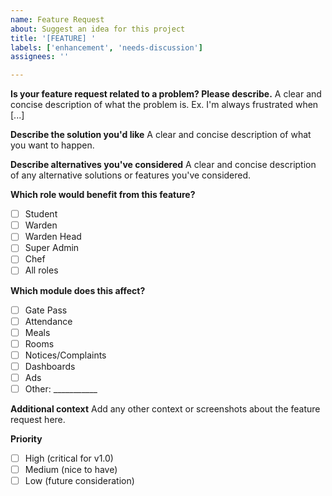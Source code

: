 ```yaml
---
name: Feature Request
about: Suggest an idea for this project
title: '[FEATURE] '
labels: ['enhancement', 'needs-discussion']
assignees: ''

---
```


**Is your feature request related to a problem? Please describe.**
A clear and concise description of what the problem is. Ex. I'm always frustrated when [...]

**Describe the solution you'd like**
A clear and concise description of what you want to happen.

**Describe alternatives you've considered**
A clear and concise description of any alternative solutions or features you've considered.

**Which role would benefit from this feature?**
- [ ] Student
- [ ] Warden
- [ ] Warden Head
- [ ] Super Admin
- [ ] Chef
- [ ] All roles

**Which module does this affect?**
- [ ] Gate Pass
- [ ] Attendance
- [ ] Meals
- [ ] Rooms
- [ ] Notices/Complaints
- [ ] Dashboards
- [ ] Ads
- [ ] Other: ___________

**Additional context**
Add any other context or screenshots about the feature request here.

**Priority**
- [ ] High (critical for v1.0)
- [ ] Medium (nice to have)
- [ ] Low (future consideration)
